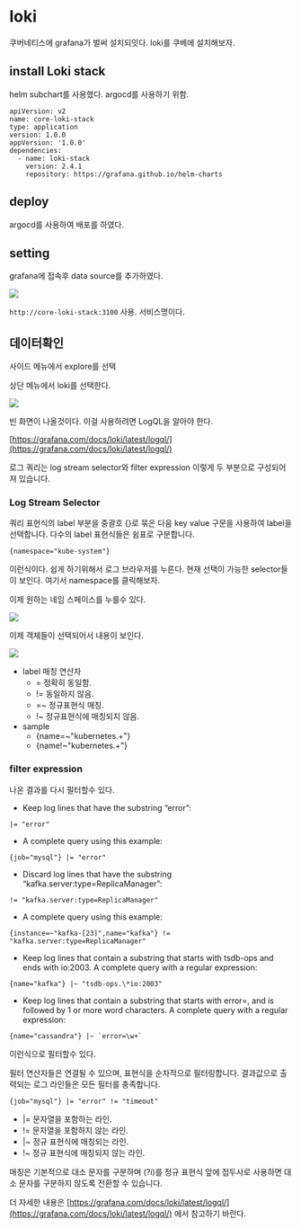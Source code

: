 # loki

쿠버네티스에 grafana가 벌써 설치되잇다. loki를 쿠베에 설치해보자.

## install Loki stack

helm subchart를 사용했다. argocd를 사용하기 위함.

```text
apiVersion: v2
name: core-loki-stack
type: application
version: 1.0.0
appVersion: '1.0.0'
dependencies:
  - name: loki-stack
    version: 2.4.1
    repository: https://grafana.github.io/helm-charts
```

## deploy

argocd를 사용하여 배포를 하였다.

## setting

grafana에 접속후 data source를 추가하였다.

![](../.gitbook/assets/2021-09-25-10-27-24.png)

`http://core-loki-stack:3100` 사용. 서비스명이다.

## 데이터확인

사이드 메뉴에서 explore를 선택

상단 메뉴에서 loki를 선택한다.

![](../.gitbook/assets/2021-09-25-10-31-05.png)

빈 화면이 나올것이다. 이걸 사용하려면 LogQL을 알아야 한다.

[https://grafana.com/docs/loki/latest/logql/](https://grafana.com/docs/loki/latest/logql/)

로그 쿼리는 log stream selector와 filter expression 이렇게 두 부분으로 구성되어져 있습니다.

### Log Stream Selector

쿼리 표현식의 label 부분을 중괄호 {}로 묶은 다음 key value 구문을 사용하여 label을 선택합니다. 다수의 label 표현식들은 쉼표로 구분합니다.

`{namespace="kube-system"}`

이런식이다. 쉽게 하기위해서 로그 브라우저를 누른다. 현재 선택이 가능한 selector들이 보인다. 여기서 namespace를 클릭해보자.

이제 원하는 네임 스페이스를 누를수 있다.

![](../.gitbook/assets/2021-09-25-10-43-33.png)

이제 객체들이 선택되어서 내용이 보인다.

![](../.gitbook/assets/2021-09-25-10-45-29.png)

* label 매칭 연산자
  * = 정확히 동일함.
  * != 동일하지 않음.
  * =~ 정규표현식 매칭.
  * !~ 정규표현식에 매칭되지 않음.
* sample
  * {name=~"kubernetes.+"}
  * {name!~"kubernetes.+"}

### filter expression

나온 결과를 다시 필터할수 있다.

* Keep log lines that have the substring “error”:

```text
|= "error"
```

* A complete query using this example:

```text
{job="mysql"} |= "error"
```

* Discard log lines that have the substring “kafka.server:type=ReplicaManager”:

```text
!= "kafka.server:type=ReplicaManager"
```

* A complete query using this example:

```text
{instance=~"kafka-[23]",name="kafka"} != "kafka.server:type=ReplicaManager"
```

* Keep log lines that contain a substring that starts with tsdb-ops and ends with io:2003. A complete query with a regular expression:

```text
{name="kafka"} |~ "tsdb-ops.\*io:2003"
```

* Keep log lines that contain a substring that starts with error=, and is followed by 1 or more word characters. A complete query with a regular expression:

```text
{name="cassandra"} |~ `error=\w+`
```

이런식으로 필터할수 있다.

필터 연산자들은 연결될 수 있으며, 표현식을 순차적으로 필터링합니다. 결과값으로 출력되는 로그 라인들은 모든 필터를 충족합니다.

```text
{job="mysql"} |= "error" != "timeout"
```

* \|= 문자열을 포함하는 라인.
* != 문자열을 포함하지 않는 라인.
* \|~ 정규 표현식에 매칭되는 라인.
* !~ 정규 표현식에 매칭되지 않는 라인.

매칭은 기본적으로 대소 문자를 구분하며 \(?i\)를 정규 표현식 앞에 접두사로 사용하면 대소 문자를 구분하지 않도록 전환할 수 있습니다.

더 자세한 내용은 [https://grafana.com/docs/loki/latest/logql/](https://grafana.com/docs/loki/latest/logql/) 에서 참고하기 바란다.

